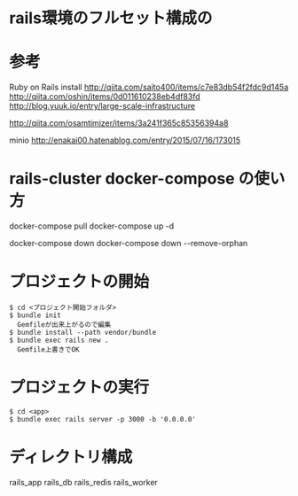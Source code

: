 # rails環境のフルセット構成の




# 参考

Ruby on Rails install
http://qiita.com/saito400/items/c7e83db54f2fdc9d145a
http://qiita.com/oshin/items/0d011610238eb4df83fd
http://blog.yuuk.io/entry/large-scale-infrastructure


http://qiita.com/osamtimizer/items/3a241f365c85356394a8

minio
http://enakai00.hatenablog.com/entry/2015/07/16/173015


# rails-cluster docker-compose の使い方
docker-compose pull
docker-compose up -d

docker-compose down
docker-compose down --remove-orphan


# プロジェクトの開始
    $ cd <プロジェクト開始フォルダ>
    $ bundle init
      Gemfileが出来上がるので編集
    $ bundle install --path vendor/bundle
    $ bundle exec rails new .
      Gemfile上書きでOK

# プロジェクトの実行
    $ cd <app>
    $ bundle exec rails server -p 3000 -b '0.0.0.0'


# ディレクトリ構成
rails_app
rails_db
rails_redis
rails_worker
